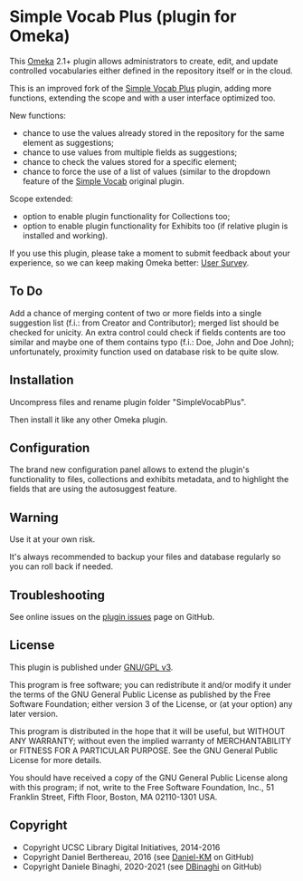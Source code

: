 Simple Vocab Plus (plugin for Omeka)
====================================

This [Omeka] 2.1+ plugin allows administrators to create, edit, and update 
controlled vocabularies either defined in the repository itself or in the cloud. 

This is an improved fork of the [Simple Vocab Plus] plugin, adding more functions, extending the scope 
and with a user interface optimized too.

New functions: 
- chance to use the values already stored in the repository for the same element as
suggestions;
- chance to use values from multiple fields as suggestions;
- chance to check the values stored for a specific element;
- chance to force the use of a list of values (similar to the dropdown feature of the
[Simple Vocab] original plugin.

Scope extended:
- option to enable plugin functionality for Collections too;
- option to enable plugin functionality for Exhibits too (if relative plugin is installed and working).

If you use this plugin, please take a moment to submit feedback about your experience, so we can keep making Omeka better: [User Survey].


To Do
------------

Add a chance of merging content of two or more fields into a single suggestion list (f.i.: from Creator and Contributor); merged list should be checked for unicity.
An extra control could check if fields contents are too similar and maybe one of them contains typo (f.i.: Doe, John and Doe John); unfortunately, proximity function used on database risk to be quite slow.


Installation
------------

Uncompress files and rename plugin folder "SimpleVocabPlus".

Then install it like any other Omeka plugin.


Configuration
-------------

The brand new configuration panel allows to extend the plugin's functionality to files, collections and exhibits metadata, and to highlight the fields that are using the autosuggest feature.


Warning
-------

Use it at your own risk.

It's always recommended to backup your files and database regularly so you can
roll back if needed.


Troubleshooting
---------------

See online issues on the [plugin issues] page on GitHub.


License
-------

This plugin is published under [GNU/GPL v3].

This program is free software; you can redistribute it and/or modify it under
the terms of the GNU General Public License as published by the Free Software
Foundation; either version 3 of the License, or (at your option) any later
version.

This program is distributed in the hope that it will be useful, but WITHOUT
ANY WARRANTY; without even the implied warranty of MERCHANTABILITY or FITNESS
FOR A PARTICULAR PURPOSE. See the GNU General Public License for more
details.

You should have received a copy of the GNU General Public License along with
this program; if not, write to the Free Software Foundation, Inc.,
51 Franklin Street, Fifth Floor, Boston, MA 02110-1301 USA.


Copyright
---------

* Copyright UCSC Library Digital Initiatives, 2014-2016
* Copyright Daniel Berthereau, 2016 (see [Daniel-KM] on GitHub)
* Copyright Daniele Binaghi, 2020-2021 (see [DBinaghi] on GitHub)


[Simple Vocab Plus]: https://github.com/UCSCLibrary/SimpleVocabPlus
[Simple Vocab]: https://github.com/omeka/plugin-SimpleVocab
[Omeka]: https://omeka.org
[User Survey]: https://docs.google.com/forms/d/17kHFdT-cx7K7ihrpGsSkCNytoHPDP7bc6OmavLbFe0w/viewform?usp=send_form
[plugin issues]: https://github.com/UCSCLibrary/SimpleVocabPlus/issues
[GNU/GPL v3]: https://www.gnu.org/licenses/gpl-3.0.html
[Daniel-KM]: https://github.com/Daniel-KM
[DBinaghi]: https://github.com/DBinaghi
